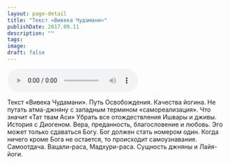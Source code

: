 ```yaml
---
layout: page-detail
title: "Текст «Вивека Чудамани»"
publishDate: 2017.09.11
description: ""
tags:
image:
draft: false
---
```


<audio title="2017.09.11 - Текст «Вивека Чудамани».mp3" src="https://filer-api.advayta.org/v1.0/public/files/72816" controls=""></audio>

 Текст «Вивека Чудамани». Путь Освобождения. Качества йогина. Не путать атма-джняну с западным термином «самореализация». Что значит «Тат твам Аси» Убрать все отождествления Ишвары и дживы. История с Диогеном. Вера, преданность, благословение и любовь. Эго может только сдаваться Богу. Бог должен стать номером один. Когда ничего кроме Бога не остается, то происходит самоузнавание. Самоотдача. Вацали-раса, Мадхури-раса. Сущность джняны и Лайя-йоги. 

  
